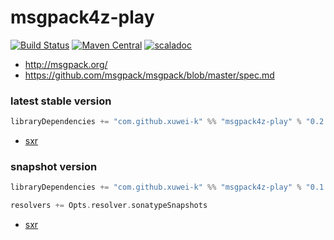 # msgpack4z-play

[![Build Status](https://secure.travis-ci.org/msgpack4z/msgpack4z-play.png?branch=master)](http://travis-ci.org/msgpack4z/msgpack4z-play)
[![Maven Central](https://maven-badges.herokuapp.com/maven-central/com.github.xuwei-k/msgpack4z-play_2.11/badge.svg)](https://maven-badges.herokuapp.com/maven-central/com.github.xuwei-k/msgpack4z-play_2.11)
[![scaladoc](http://javadoc-badge.appspot.com/com.github.xuwei-k/msgpack4z-play_2.11.svg?label=scaladoc)](http://javadoc-badge.appspot.com/com.github.xuwei-k/msgpack4z-play_2.11)

- <http://msgpack.org/>
- <https://github.com/msgpack/msgpack/blob/master/spec.md>


### latest stable version

```scala
libraryDependencies += "com.github.xuwei-k" %% "msgpack4z-play" % "0.2.0"
```

- [sxr](https://oss.sonatype.org/service/local/repositories/releases/archive/com/github/xuwei-k/msgpack4z-play_2.11/0.2.0/msgpack4z-play_2.11-0.2.0-sxr.jar/!/index.html)

### snapshot version

```scala
libraryDependencies += "com.github.xuwei-k" %% "msgpack4z-play" % "0.1.3-SNAPSHOT"

resolvers += Opts.resolver.sonatypeSnapshots
```

- [sxr](https://oss.sonatype.org/service/local/repositories/snapshots/archive/com/github/xuwei-k/msgpack4z-play_2.11/0.1.3-SNAPSHOT/msgpack4z-play_2.11-0.1.3-SNAPSHOT-sxr.jar/!/index.html)
